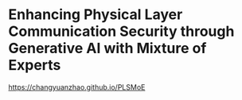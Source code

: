 # Enhancing Physical Layer Communication Security through Generative AI with Mixture of Experts

https://changyuanzhao.github.io/PLSMoE
